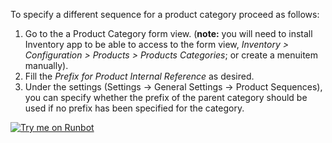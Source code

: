 To specify a different sequence for a product category proceed as
follows:

1.  Go to the a Product Category form view. (**note:** you will need to
    install Inventory app to be able to access to the form view,
    *Inventory \> Configuration \> Products \> Products Categories*; or
    create a menuitem manually).
2.  Fill the *Prefix for Product Internal Reference* as desired.
3.  Under the settings (Settings -\> General Settings -\> Product
    Sequences), you can specify whether the prefix of the parent
    category should be used if no prefix has been specified for the
    category.

[![Try me on Runbot](https://odoo-community.org/website/image/ir.attachment/5784_f2813bd/datas)](https://runbot.odoo-community.org/runbot/135/12.0)
